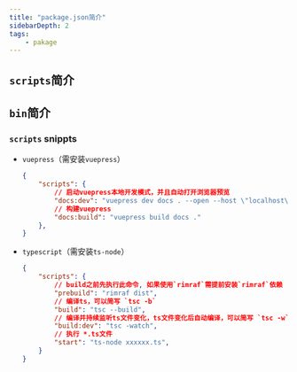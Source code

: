 ```yaml
---
title: "package.json简介"
sidebarDepth: 2
tags: 
    - pakage
---
```



## `scripts`简介

## `bin`简介

### `scripts` snippts

- `vuepress`（需安装`vuepress`）

    ```json
    {
        "scripts": {
            // 启动vuepress本地开发模式，并且自动打开浏览器预览
            "docs:dev": "vuepress dev docs . --open --host \"localhost\"", 
            // 构建vuepress
            "docs:build": "vuepress build docs ."
        },
    }
    ```

- `typescript`（需安装`ts-node`）

    ```json
    {
        "scripts": {
            // build之前先执行此命令, 如果使用`rimraf`需提前安装`rimraf`依赖
            "prebuild": "rimraf dist",
            // 编译ts，可以简写 `tsc -b`
            "build": "tsc --build",
            // 编译并持续监听ts文件变化，ts文件变化后自动编译，可以简写 `tsc -w`
            "build:dev": "tsc -watch",
            // 执行 *.ts文件
            "start": "ts-node xxxxxx.ts",
        }
    }
    ```
